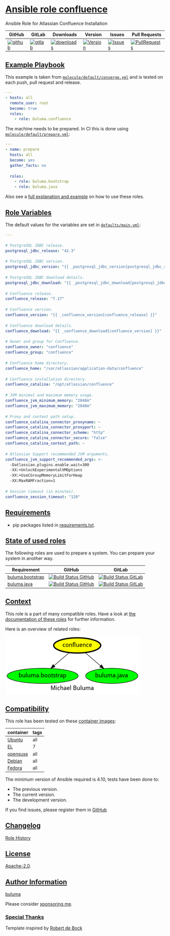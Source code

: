 # [Ansible role confluence](#confluence)

Ansible Role for Atlassian Confluence Installation

|GitHub|GitLab|Downloads|Version|Issues|Pull Requests|
|------|------|-------|-------|------|-------------|
|[![github](https://github.com/buluma/ansible-role-confluence/workflows/Ansible%20Molecule/badge.svg)](https://github.com/buluma/ansible-role-confluence/actions)|[![gitlab](https://gitlab.com/shadowwalker/ansible-role-confluence/badges/master/pipeline.svg)](https://gitlab.com/shadowwalker/ansible-role-confluence)|[![downloads](https://img.shields.io/ansible/role/d/4671)](https://galaxy.ansible.com/buluma/confluence)|[![Version](https://img.shields.io/github/release/buluma/ansible-role-confluence.svg)](https://github.com/buluma/ansible-role-confluence/releases/)|[![Issues](https://img.shields.io/github/issues/buluma/ansible-role-confluence.svg)](https://github.com/buluma/ansible-role-confluence/issues/)|[![PullRequests](https://img.shields.io/github/issues-pr-closed-raw/buluma/ansible-role-confluence.svg)](https://github.com/buluma/ansible-role-confluence/pulls/)|

## [Example Playbook](#example-playbook)

This example is taken from [`molecule/default/converge.yml`](https://github.com/buluma/ansible-role-confluence/blob/master/molecule/default/converge.yml) and is tested on each push, pull request and release.

```yaml
---
- hosts: all
  remote_user: root
  become: true
  roles:
    - role: buluma.confluence
```

The machine needs to be prepared. In CI this is done using [`molecule/default/prepare.yml`](https://github.com/buluma/ansible-role-confluence/blob/master/molecule/default/prepare.yml):

```yaml
---
- name: prepare
  hosts: all
  become: yes
  gather_facts: no

  roles:
    - role: buluma.bootstrap
    - role: buluma.java
```

Also see a [full explanation and example](https://buluma.github.io/how-to-use-these-roles.html) on how to use these roles.

## [Role Variables](#role-variables)

The default values for the variables are set in [`defaults/main.yml`](https://github.com/buluma/ansible-role-confluence/blob/master/defaults/main.yml):

```yaml
---

# PostgreSQL JDBC release.
postgresql_jdbc_release: "42.3"

# PostgreSQL JDBC version.
postgresql_jdbc_version: "{{ _postgresql_jdbc_version[postgresql_jdbc_release] }}"

# PostgreSQL JDBC download details.
postgresql_jdbc_download: "{{ _postgresql_jdbc_download[postgresql_jdbc_version] }}"

# Confluence release.
confluence_release: "7.17"

# Confluence version.
confluence_version: "{{ _confluence_version[confluence_release] }}"

# Confluence download details.
confluence_download: "{{ _confluence_download[confluence_version] }}"

# Owner and group for Confluence.
confluence_owner: "confluence"
confluence_group: "confluence"

# Confluence home directory.
confluence_home: "/var/atlassian/application-data/confluence"

# Confluence installation directory.
confluence_catalina: "/opt/atlassian/confluence"

# JVM minimal and maximum memory usage.
confluence_jvm_minimum_memory: "2048m"
confluence_jvm_maximum_memory: "2048m"

# Proxy and context path setup.
confluence_catalina_connector_proxyname: ~
confluence_catalina_connector_proxyport: ~
confluence_catalina_connector_scheme: "http"
confluence_catalina_connector_secure: "false"
confluence_catalina_context_path: ~

# Atlassian Support recommended JVM arguments.
confluence_jvm_support_recommended_args: >-
  -Datlassian.plugins.enable.wait=300
  -XX:+UnlockExperimentalVMOptions
  -XX:+UseCGroupMemoryLimitForHeap
  -XX:MaxRAMFraction=1

# Session timeout (in minutes).
confluence_session_timeout: "120"
```

## [Requirements](#requirements)

- pip packages listed in [requirements.txt](https://github.com/buluma/ansible-role-confluence/blob/master/requirements.txt).

## [State of used roles](#state-of-used-roles)

The following roles are used to prepare a system. You can prepare your system in another way.

| Requirement | GitHub | GitLab |
|-------------|--------|--------|
|[buluma.bootstrap](https://galaxy.ansible.com/buluma/bootstrap)|[![Build Status GitHub](https://github.com/buluma/ansible-role-bootstrap/workflows/Ansible%20Molecule/badge.svg)](https://github.com/buluma/ansible-role-bootstrap/actions)|[![Build Status GitLab](https://gitlab.com/shadowwalker/ansible-role-bootstrap/badges/master/pipeline.svg)](https://gitlab.com/shadowwalker/ansible-role-bootstrap)|
|[buluma.java](https://galaxy.ansible.com/buluma/java)|[![Build Status GitHub](https://github.com/buluma/ansible-role-java/workflows/Ansible%20Molecule/badge.svg)](https://github.com/buluma/ansible-role-java/actions)|[![Build Status GitLab](https://gitlab.com/shadowwalker/ansible-role-java/badges/master/pipeline.svg)](https://gitlab.com/shadowwalker/ansible-role-java)|

## [Context](#context)

This role is a part of many compatible roles. Have a look at [the documentation of these roles](https://buluma.github.io/) for further information.

Here is an overview of related roles:

![dependencies](https://raw.githubusercontent.com/buluma/ansible-role-confluence/png/requirements.png "Dependencies")

## [Compatibility](#compatibility)

This role has been tested on these [container images](https://hub.docker.com/u/buluma):

|container|tags|
|---------|----|
|[Ubuntu](https://hub.docker.com/repository/docker/buluma/ubuntu/general)|all|
|[EL](https://hub.docker.com/repository/docker/buluma/enterpriselinux/general)|7|
|[opensuse](https://hub.docker.com/repository/docker/buluma/opensuse/general)|all|
|[Debian](https://hub.docker.com/repository/docker/buluma/debian/general)|all|
|[Fedora](https://hub.docker.com/repository/docker/buluma/fedora/general)|all|

The minimum version of Ansible required is 4.10, tests have been done to:

- The previous version.
- The current version.
- The development version.

If you find issues, please register them in [GitHub](https://github.com/buluma/ansible-role-confluence/issues)

## [Changelog](#changelog)

[Role History](https://github.com/buluma/ansible-role-confluence/blob/master/CHANGELOG.md)

## [License](#license)

[Apache-2.0](https://github.com/buluma/ansible-role-confluence/blob/master/LICENSE).

## [Author Information](#author-information)

[buluma](https://buluma.github.io/)

Please consider [sponsoring me](https://github.com/sponsors/buluma).

### [Special Thanks](#special-thanks)

Template inspired by [Robert de Bock](https://github.com/robertdebock)

